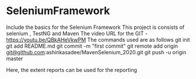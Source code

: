 # SeleniumFramework
Include the basics for the Selenium Framework
This project is consists of selenium , TestNG and Maven
The video URL for the GIT - https://youtu.be/QBkAHeVkwPM
The commands used are as follows
git init
git add README.md
git commit -m "first commit"
git remote add origin git@github.com:ashinkasadee/MavenSelenium_2020.git
git push -u origin master

Here, the extent reports can be used for the reporting